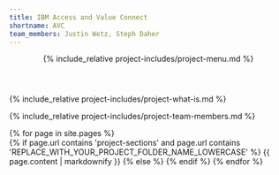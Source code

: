 ```yaml
---
title: IBM Access and Value Connect
shortname: AVC
team_members: Justin Wetz, Steph Daher
---
```


<header markdown="1">

{% include_relative project-includes/project-menu.md %}

</header>

<section markdown="1">

{% include_relative project-includes/project-what-is.md %}

{% include_relative project-includes/project-team-members.md %}	

{% for page in site.pages %}	
{% if page.url contains 'project-sections' and page.url contains 'REPLACE_WITH_YOUR_PROJECT_FOLDER_NAME_LOWERCASE' %}
  {{ page.content | markdownify }}
{% else %}
{% endif %}
{% endfor %}

</section>
